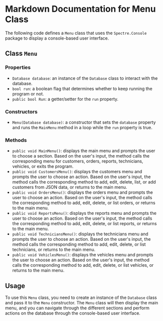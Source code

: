 Markdown Documentation for Menu Class
=====================================

The following code defines a `Menu` class that uses the `Spectre.Console` package to display a console-based user interface.

Class `Menu`
------------

### Properties

*   `Database database`: an instance of the `Database` class to interact with the database.
*   `bool run`: a boolean flag that determines whether to keep running the program or not.
*   `public bool Run`: a getter/setter for the `run` property.

### Constructors

*   `Menu(Database database)`: a constructor that sets the `database` property and runs the `MainMenu` method in a loop while the `run` property is true.

### Methods

*   `public void MainMenu()`: displays the main menu and prompts the user to choose a section. Based on the user's input, the method calls the corresponding menu for customers, orders, reports, technicians, vehicles, or exits the program.
*   `public void CustomersMenu()`: displays the customers menu and prompts the user to choose an action. Based on the user's input, the method calls the corresponding method to add, edit, delete, list, or add customers from JSON data, or returns to the main menu.
*   `public void OrdersMenu()`: displays the orders menu and prompts the user to choose an action. Based on the user's input, the method calls the corresponding method to add, edit, delete, or list orders, or returns to the main menu.
*   `public void ReportsMenu()`: displays the reports menu and prompts the user to choose an action. Based on the user's input, the method calls the corresponding method to add, edit, delete, or list reports, or returns to the main menu.
*   `public void TechniciansMenu()`: displays the technicians menu and prompts the user to choose an action. Based on the user's input, the method calls the corresponding method to add, edit, delete, or list technicians, or returns to the main menu.
*   `public void VehiclesMenu()`: displays the vehicles menu and prompts the user to choose an action. Based on the user's input, the method calls the corresponding method to add, edit, delete, or list vehicles, or returns to the main menu.

Usage
-----

To use this `Menu` class, you need to create an instance of the `Database` class and pass it to the `Menu` constructor. The `Menu` class will then display the main menu, and you can navigate through the different sections and perform actions on the database through the console-based user interface.